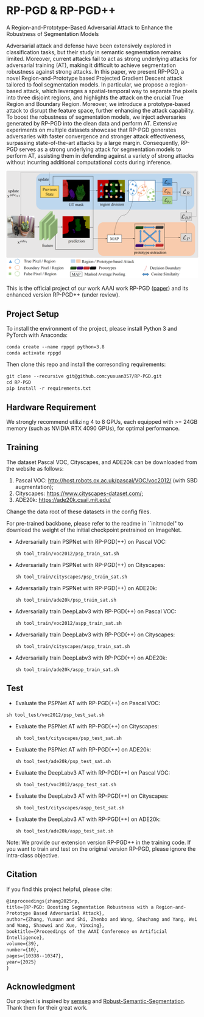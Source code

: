 # RP-PGD & RP-PGD++
A Region-and-Prototype-Based Adversarial Attack to Enhance the Robustness of Segmentation Models

Adversarial attack and defense have been extensively explored in classification tasks, but their study in semantic segmentation remains limited. Moreover, current attacks fail to act as strong underlying attacks for adversarial training (AT), making it difficult to achieve segmentation robustness against strong attacks. In this paper, we present RP-PGD, a novel Region-and-Prototype based Projected Gradient Descent attack tailored to fool segmentation models. In particular, we propose a region-based attack, which leverages a spatial-temporal way to separate the pixels into three disjoint regions, and highlights the attack on the crucial True Region and Boundary Region. Moreover, we introduce a prototype-based attack to disrupt the feature space, further enhancing the attack capability. To boost the robustness of segmentation models, we inject adversaries generated by RP-PGD into the clean data and perform AT. Extensive experiments on multiple datasets showcase that RP-PGD generates adversaries with faster convergence and stronger attack effectiveness, surpassing state-of-the-art attacks by a large margin. Consequently, RP-PGD serves as a strong underlying attack for segmentation models to perform AT, assisting them in defending against a variety of strong attacks without incurring additional computational costs during inference.

![Attack Pipeline of RP-PGD](fig/fig-arch.png)

This is the official project of our work AAAI work RP-PGD ([paper](https://ojs.aaai.org/index.php/AAAI/article/view/33122)) and its enhanced version RP-PGD++ (under review).

## Project Setup
To install the environment of the project, please install Python 3 and PyTorch with Anaconda:
```shell
conda create --name rppgd python=3.8
conda activate rppgd
```

Then clone this repo and install the corresonding requirements:
```shell
git clone --recursive git@github.com:yuxuan357/RP-PGD.git
cd RP-PGD
pip install -r requirements.txt
```

## Hardware Requirement
We strongly recommend utilizing 4 to 8 GPUs, each equipped with >= 24GB memory (such as NVIDIA RTX 4090 GPUs), for optimal performance.

## Training
The dataset Pascal VOC, Cityscapes, and ADE20k can be downloaded from the website as follows:

1) Pascal VOC: http://host.robots.ox.ac.uk/pascal/VOC/voc2012/ (with SBD augmentation);
2) Cityscapes: https://www.cityscapes-dataset.com/;
3) ADE20k: https://ade20k.csail.mit.edu/

Change the data root of these datasets in the config files.

For pre-trained backbone, please refer to the readme in ``initmodel" to download the weight of the initial checkpoint pretrained on ImageNet.

- Adversarially train PSPNet with RP-PGD(++) on Pascal VOC:

  ```shell
  sh tool_train/voc2012/psp_train_sat.sh
  ```

- Adversarially train PSPNet with RP-PGD(++) on Cityscapes:

  ```shell
  sh tool_train/cityscapes/psp_train_sat.sh
  ```

- Adversarially train PSPNet with RP-PGD(++) on ADE20k:

  ```shell
  sh tool_train/ade20k/psp_train_sat.sh
  ```

- Adversarially train DeepLabv3 with RP-PGD(++) on Pascal VOC:

  ```shell
  sh tool_train/voc2012/aspp_train_sat.sh
  ```

- Adversarially train DeepLabv3 with RP-PGD(++) on Cityscapes:

  ```shell
  sh tool_train/cityscapes/aspp_train_sat.sh
  ```

- Adversarially train DeepLabv3 with RP-PGD(++) on ADE20k:

  ```shell
  sh tool_train/ade20k/aspp_train_sat.sh
  ```

## Test

  - Evaluate the PSPNet AT with RP-PGD(++) on Pascal VOC:

  ```shell
  sh tool_test/voc2012/psp_test_sat.sh
  ```

- Evaluate the PSPNet AT with RP-PGD(++) on Cityscapes:

  ```shell
  sh tool_test/cityscapes/psp_test_sat.sh
  ```

- Evaluate the PSPNet AT with RP-PGD(++) on ADE20k:

  ```shell
  sh tool_test/ade20k/psp_test_sat.sh
  ```

- Evaluate the DeepLabv3 AT with RP-PGD(++) on Pascal VOC:

  ```shell
  sh tool_test/voc2012/aspp_test_sat.sh
  ```

- Evaluate the DeepLabv3 AT with RP-PGD(++) on Cityscapes:

  ```shell
  sh tool_test/cityscapes/aspp_test_sat.sh
  ```

- Evaluate the DeepLabv3 AT with RP-PGD(++) on ADE20k:

  ```shell
  sh tool_test/ade20k/aspp_test_sat.sh
  ```

Note: We provide our extension version RP-PGD++ in the training code. If you want to train and test on the original version RP-PGD, please ignore the intra-class objective.

## Citation

If you find this project helpful, please cite:

  ```
  @inproceedings{zhang2025rp,
  title={RP-PGD: Boosting Segmentation Robustness with a Region-and-Prototype Based Adversarial Attack},
  author={Zhang, Yuxuan and Shi, Zhenbo and Wang, Shuchang and Yang, Wei and Wang, Shaowei and Xue, Yinxing},
  booktitle={Proceedings of the AAAI Conference on Artificial Intelligence},
  volume={39},
  number={10},
  pages={10338--10347},
  year={2025}
  }
  ```

## Acknowledgment

Our project is inspired by [semseg](https://github.com/hszhao/semseg) and [Robust-Semantic-Segmentation](https://github.com/dvlab-research/Robust-Semantic-Segmentation/tree/main?tab=readme-ov-file). Thank them for their great work.

